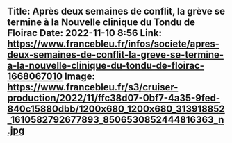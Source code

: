 Title: Après deux semaines de conflit, la grève se termine à la Nouvelle clinique du Tondu de Floirac
Date: 2022-11-10 8:56
Link: https://www.francebleu.fr/infos/societe/apres-deux-semaines-de-conflit-la-greve-se-termine-a-la-nouvelle-clinique-du-tondu-de-floirac-1668067010
Image: https://www.francebleu.fr/s3/cruiser-production/2022/11/ffc38d07-0bf7-4a35-9fed-840c15880dbb/1200x680_1200x680_313918852_1610582792677893_8506530852444816363_n.jpg
---
